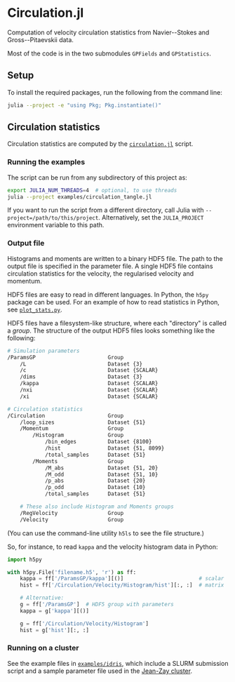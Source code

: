 # Circulation.jl

Computation of velocity circulation statistics from Navier--Stokes and Gross--Pitaevskii data.

Most of the code is in the two submodules `GPFields` and `GPStatistics`.

## Setup

To install the required packages, run the following from the command line:

```bash
julia --project -e "using Pkg; Pkg.instantiate()"
```

## Circulation statistics

Circulation statistics are computed by the
[`circulation.jl`](scripts/circulation.jl) script.

### Running the examples

The script can be run from any subdirectory of this project as:

```bash
export JULIA_NUM_THREADS=4  # optional, to use threads
julia --project examples/circulation_tangle.jl
```

If you want to run the script from a different directory, call Julia with
`--project=/path/to/this/project`.
Alternatively, set the `JULIA_PROJECT` environment variable to this path.

### Output file

Histograms and moments are written to a binary HDF5 file.
The path to the output file is specified in the parameter file.
A single HDF5 file contains circulation statistics for the velocity, the
regularised velocity and momentum.

HDF5 files are easy to read in different languages.
In Python, the `h5py` package can be used.
For an example of how to read statistics in Python, see
[`plot_stats.py`](scripts/plot_stats.py).

HDF5 files have a filesystem-like structure, where each "directory" is called
a *group*.
The structure of the output HDF5 files looks something like the following:

```bash
# Simulation parameters
/ParamsGP                       Group
    /L                          Dataset {3}
    /c                          Dataset {SCALAR}
    /dims                       Dataset {3}
    /kappa                      Dataset {SCALAR}
    /nxi                        Dataset {SCALAR}
    /xi                         Dataset {SCALAR}

# Circulation statistics
/Circulation                    Group
    /loop_sizes                 Dataset {51}
    /Momentum                   Group
        /Histogram              Group
            /bin_edges          Dataset {8100}
            /hist               Dataset {51, 8099}
            /total_samples      Dataset {51}
        /Moments                Group
            /M_abs              Dataset {51, 20}
            /M_odd              Dataset {51, 10}
            /p_abs              Dataset {20}
            /p_odd              Dataset {10}
            /total_samples      Dataset {51}

    # These also include Histogram and Moments groups
    /RegVelocity                Group
    /Velocity                   Group
```

(You can use the command-line utility `h5ls` to see the file structure.)

So, for instance, to read `kappa` and the velocity histogram data in Python:

```py
import h5py

with h5py.File('filename.h5', 'r') as ff:
    kappa = ff['/ParamsGP/kappa'][()]                        # scalar
    hist = ff['/Circulation/Velocity/Histogram/hist'][:, :]  # matrix

    # Alternative:
    g = ff['/ParamsGP']  # HDF5 group with parameters
    kappa = g['kappa'][()]

    g = ff['/Circulation/Velocity/Histogram']
    hist = g['hist'][:, :]
```

### Running on a cluster

See the example files in [`examples/idris`](examples/idris), which include a
SLURM submission script and a sample parameter file used in the [Jean-Zay
cluster](http://www.idris.fr/jean-zay/).
